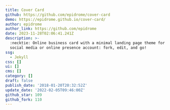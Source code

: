 ```yaml
---
title: Cover Card
github: https://github.com/epidrome/cover-card
demo: https://epidrome.github.io/cover-card/
author: epidrome
author_link: https://github.com/epidrome
date: 2023-11-28T02:06:41.241Z
description: >-
  :necktie: Online business card with a minimal landing page theme for any
  social media or online presence account: fork, edit, and go!
ssg:
  - Jekyll
css: []
ui: []
cms: []
category: []
draft: false
publish_date: '2018-01-20T20:32:52Z'
update_date: '2022-02-05T09:46:00Z'
github_star: 109
github_fork: 110
---
```

